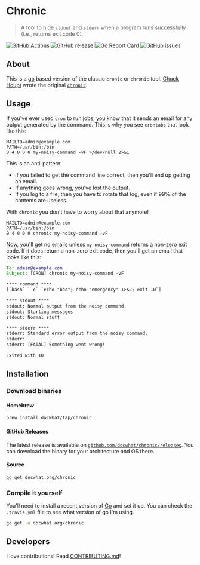 # Chronic

> A tool to hide `stdout` and `stderr` when a program runs successfully (i.e., returns exit code 0).

[![GitHub Actions](https://github.com/docwhat/chronic/workflows/release/badge.svg)](https://github.com/docwhat/chronic/actions?workflow=release)
[![GitHub release](https://img.shields.io/github/release/docwhat/chronic.svg)](https://github.com/docwhat/chronic/releases)
[![Go Report Card](https://goreportcard.com/badge/github.com/docwhat/chronic)](https://goreportcard.com/report/github.com/docwhat/chronic)
[![GitHub issues](https://img.shields.io/github/issues/docwhat/chronic.svg)](https://github.com/docwhat/chronic/issues)

## About

This is a [go](https://golang.org/) based version of the classic `cronic` or `chronic` tool. [Chuck Houpt](http://habilis.net/chuck/) wrote the original [`chronic`](http://habilis.net/cronic/).

## Usage

If you've ever used `cron` to run jobs, you know that it sends an email for any output generated by the command. This is why you see `crontabs` that look like this:

```crontab
MAILTO=admin@example.com
PATH=/usr/bin:/bin
0 4 0 0 0 my-noisy-command -vF >/dev/null 2>&1
```

This is an anti-pattern:

-   If you failed to get the command line correct, then you'll end up getting an email.
-   If anything goes wrong, you've lost the output.
-   If you log to a file, then you have to rotate that log, even if 99% of the contents are useless.

With `chronic` you don't have to worry about that anymore!

```crontab
MAILTO=admin@example.com
PATH=/usr/bin:/bin
0 4 0 0 0 chronic my-noisy-command -vF
```

Now, you'll get no emails unless `my-noisy-command` returns a non-zero exit code. If it does return a non-zero exit code, then you'll get an email that looks like this:

```email
To: admin@example.com
Subject: [CRON] chronic my-noisy-command -vF

**** command ****
[`bash` `-c` `echo "boo"; echo "emergency" 1>&2; exit 10`]

**** stdout ****
stdout: Normal output from the noisy command.
stdout: Starting messages
stdout: Normal stuff

**** stderr ****
stderr: Standard error output from the noisy command.
stderr:
stderr: [FATAL] Something went wrong!

Exited with 10
```

## Installation

### Download binaries

#### Homebrew

```sh
brew install docwhat/tap/chronic
```

#### GitHub Releases

The latest release is available on [`github.com/docwhat/chronic/releases`](https://github.com/docwhat/chronic/releases). You can download the binary for your architecture and OS there.

#### Source

```sh
go get docwhat.org/chronic
```

### Compile it yourself

You'll need to install a recent version of [Go](https://golang.org/) and set it up. You can check the `.travis.yml` file to see what version of go I'm using.

```sh
go get -u docwhat.org/chronic
```

## Developers

I love contributions! Read [CONTRIBUTING.md](CONTRIBUTING.md)!
